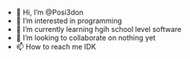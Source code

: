 - 👋 Hi, I’m @Posi3don
- 👀 I’m interested in programming
- 🌱 I’m currently learning hgih school level software
- 💞️ I’m looking to collaborate on nothing yet
- 📫 How to reach me IDK

<!---
Posi3don/Posi3don is a ✨ special ✨ repository because its `README.md` (this file) appears on your GitHub profile.
You can click the Preview link to take a look at your changes.
--->
